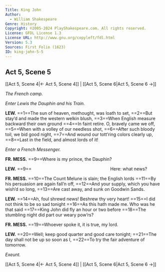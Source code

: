 ```yaml
---
Title: King John
Author: 
  - William Shakespeare
Genre: History
Copyright: ©2005-2024 PlayShakespeare.com. All rights reserved.
License: GFDL License 1.3
License URL: http://www.gnu.org/copyleft/fdl.html
Version: 5.3
Sources: First Folio (1623)
ID: king-john-5-5
---
```


## Act 5, Scene 5
[[Act 5, Scene 4|← Act 5, Scene 4]] | [[Act 5, Scene 6|Act 5, Scene 6 →]]

*The French camp.*

*Enter Lewis the Dauphin and his Train.*

**LEW.**
==1==The sun of heaven, methought, was loath to set,
==2==But stay’d and made the western welkin blush,
==3==When English measure backward their own ground
==4==In faint retire. O, bravely came we off,
==5==When with a volley of our needless shot,
==6==After such bloody toil, we bid good night,
==7==And wound our tott’ring colors clearly up,
==8==Last in the field, and almost lords of it!

*Enter a French Messenger.*

**FR. MESS.**
==9==Where is my prince, the Dauphin?

**LEW.**
==9==                  Here: what news?

**FR. MESS.**
==10==The Count Melune is slain; the English lords
==11==By his persuasion are again fall’n off,
==12==And your supply, which you have wish’d so long,
==13==Are cast away, and sunk on Goodwin Sands.

**LEW.**
==14==Ah, foul shrewd news! Beshrew thy very heart!
==15==I did not think to be so sad tonight
==16==As this hath made me. Who was he that said
==17==King John did fly an hour or two before
==18==The stumbling night did part our weary pow’rs?

**FR. MESS.**
==19==Whoever spoke it, it is true, my lord.

**LEW.**
==20==Well; keep good quarter and good care tonight;
==21==The day shall not be up so soon as I,
==22==To try the fair adventure of tomorrow.

*Exeunt.*

[[Act 5, Scene 4|← Act 5, Scene 4]] | [[Act 5, Scene 6|Act 5, Scene 6 →]]